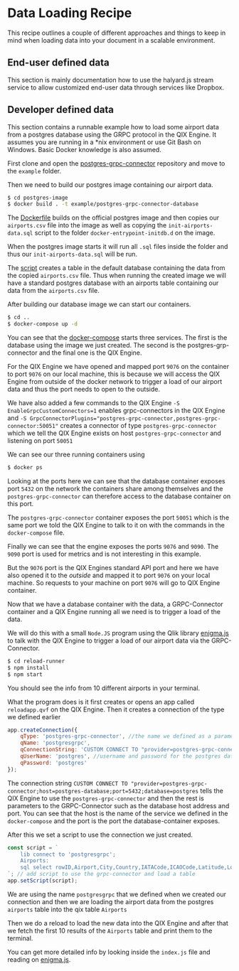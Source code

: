 # Data Loading Recipe

This recipe outlines a couple of different approaches and things to keep in mind when loading data into your document
in a scalable environment.

## End-user defined data

This section is mainly documentation how to use the halyard.js stream service to allow customized end-user
data through services like Dropbox.

## Developer defined data

This section contains a runnable example how to load some airport data from a postgres database using the GRPC protocol in the QIX Engine. 
It assumes you are running in a \*nix environment or use Git Bash on Windows. Basic Docker knowledge is also assumed.

First clone and open the [postgres-grpc-connector](https://github.com/qlik-ea/postgres-grpc-connector) repository and move to the `example` folder.

Then we need to build our postgres image containing our airport data.
```bash
$ cd postgres-image
$ docker build . -t example/postgres-grpc-connector-database
```

The [Dockerfile](https://github.com/qlik-ea/postgres-grpc-connector/blob/master/example/postgres-image/Dockerfile) builds on the official postgres image and then copies our `airports.csv` file into the image as well as copying the `init-airports-data.sql` script to the folder `docker-entrypoint-initdb.d` on the image. 

When the postgres image starts it will run all `.sql` files inside the folder and thus our `init-airports-data.sql` will be run.

The [script](https://github.com/qlik-ea/postgres-grpc-connector/blob/master/example/postgres-image/init-airports-data.sql) creates a table in the default database containing the data from the copied `airports.csv` file. Thus when running the created image we will have a standard postgres database with an airports table containing our data from the `airports.csv` file.

After building our database image we can start our containers.
```bash
$ cd ..
$ docker-compose up -d
```

You can see that the [docker-compose](https://github.com/qlik-ea/postgres-grpc-connector/blob/master/example/docker-compose.yml) starts three services. The first is the database using the image we just created. The second is the postgres-grp-connector and the final one is the QIX Engine. 

For the QIX Engine we have opened and mapped port `9076` on the container to port `9076` on our local machine, this is because we will access the QIX Engine from outside of the docker network to trigger a load of our airport data and thus the port needs to open to the outside.

We have also added a few commands to the QIX Engine `-S EnableGrpcCustomConnectors=1` enables grpc-connectors in the QIX Engine and `-S GrpcConnectorPlugins="postgres-grpc-connector,postgres-grpc-connector:50051"` creates a connector of type `postgres-grpc-connector` which we tell the QIX Engine exists on host `postgres-grpc-connector` and listening on port `50051`

We can see our three running containers using 
```bash
$ docker ps
```

Looking at the ports here we can see that the database container exposes port `5432` on the network the containers share among themselves and the `postgres-grpc-connector` can therefore access to the database container on this port. 

The `postgres-grpc-connector` container exposes the port `50051` which is the same port we told the QIX Engine to talk to it on with the commands in the `docker-compose` file.

Finally we can see that the engine exposes the ports `9076` and `9090`. The `9090` port is used for metrics and is not interesting in this example. 

But the `9076` port is the QIX Engines standard API port and here we have also opened it to the _outside_ and mapped it to port `9076` on your local machine. So requests to your machine on port `9076` will go to QIX Engine container.

Now that we have a database container with the data, a GRPC-Connector container and a QIX Engine running all we need is to trigger a load of the data.

We will do this with a small `Node.JS` program using the Qlik library [enigma.js](https://github.com/qlik-oss/enigma.js) to talk with the QIX Engine to trigger a load of our airport data via the GRPC-Connector.

```bash
$ cd reload-runner
$ npm install
$ npm start
```
You should see the info from 10 different airports in your terminal.

What the program does is it first creates or opens an app called `reloadapp.qvf` on the QIX Engine. Then it creates a connection of the type we defined earlier
```js
app.createConnection({
	qType: 'postgres-grpc-connector', //the name we defined as a parameter to the QIX Engine in our docker-compose.yml
	qName: 'postgresgrpc',
	qConnectionString: 'CUSTOM CONNECT TO "provider=postgres-grpc-connector;host=postgres-database;port=5432;database=postgres"', //the connection string inclues both the provider to use and parameters to it.
	qUserName: 'postgres', //username and password for the postgres database, provided to the grpc-connector
	qPassword: 'postgres'
});
```
The connection string `CUSTOM CONNECT TO "provider=postgres-grpc-connector;host=postgres-database;port=5432;database=postgres` tells the QIX Engine to use the `postgres-grpc-connector` and then the rest is parameters to the GRPC-Connector such as the database host address and port. You can see that the host is the name of the service we defined in the `docker-compose` and the port is the port the database-container exposes.

After this we set a script to use the connection we just created.

```js
const script = `
	lib connect to 'postgresgrpc';		
	Airports:						
	sql select rowID,Airport,City,Country,IATACode,ICAOCode,Latitude,Longitude,Altitude,TimeZone,DST,TZ, clock_timestamp() from airports;
`; // add script to use the grpc-connector and load a table
app.setScript(script);
```
We are using the name `postgresgrpc` that we defined when we created our connection and then we are loading the airport data from the postgres `airports` table into the qix table `Airports`

Then we do a reload to load the new data into the QIX Engine and after that we fetch the first 10 results of the `Airports` table and print them to the terminal.

You can get more detailed info by looking inside the `index.js` file and reading on [enigma.js](https://github.com/qlik-oss/enigma.js).